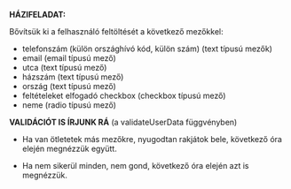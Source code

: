 **HÁZIFELADAT:**

Bővítsük ki a felhasználó feltöltését a következő mezőkkel:

* telefonszám (külön országhívó kód, külön szám) (text típusú mezők)
* email (email típusú mező)
* utca (text típusú mező)
* házszám (text típusú mező)
* ország (text típusú mező)
* feltételeket elfogadó checkbox (checkbox típusú mező)
* neme (radio típusú mező)

**VALIDÁCIÓT IS ÍRJUNK RÁ** (a validateUserData függvényben)

* Ha van ötletetek más mezőkre, nyugodtan rakjátok bele, következő óra elején megnézzük együtt.

* Ha nem sikerül minden, nem gond, következő óra elején azt is megnézzük.
